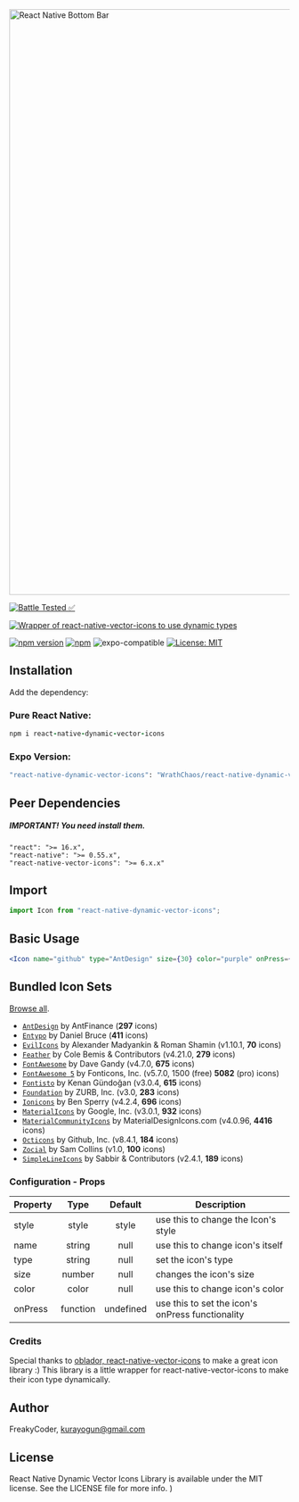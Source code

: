 <img alt="React Native Bottom Bar" src="https://github.com/WrathChaos/react-native-dynamic-vector-icons/blob/master/assets/logo.png" width="1050"/>

[![Battle Tested ✅](https://img.shields.io/badge/-Battle--Tested%20%E2%9C%85-03666e?style=for-the-badge)](https://github.com/WrathChaos/react-native-dynamic-vector-icons)

[![Wrapper of react-native-vector-icons to use dynamic types](https://img.shields.io/badge/-Wrapper%20of%20react--native--vector--icons%20to%20use%20dynamic%20types-lightgrey?style=for-the-badge)](https://github.com/WrathChaos/react-native-dynamic-vector-icons)

[![npm version](https://img.shields.io/npm/v/react-native-dynamic-vector-icons.svg?style=for-the-badge)](https://www.npmjs.com/package/react-native-dynamic-vector-icons)
[![npm](https://img.shields.io/npm/dt/react-native-dynamic-vector-icons.svg?style=for-the-badge)](https://www.npmjs.com/package/react-native-dynamic-vector-icons)
![expo-compatible](https://img.shields.io/badge/Expo-compatible-9cf.svg?style=for-the-badge)
[![License: MIT](https://img.shields.io/badge/License-MIT-green.svg?style=for-the-badge)](https://opensource.org/licenses/MIT)

## Installation

Add the dependency:

### Pure React Native:

```ruby
npm i react-native-dynamic-vector-icons
```

### Expo Version:

```ruby
"react-native-dynamic-vector-icons": "WrathChaos/react-native-dynamic-vector-icons#expo"
```

## Peer Dependencies

##### IMPORTANT! You need install them.

```
"react": ">= 16.x",
"react-native": ">= 0.55.x",
"react-native-vector-icons": ">= 6.x.x"
```
## Import

```js
import Icon from "react-native-dynamic-vector-icons";
```

## Basic Usage

```jsx
<Icon name="github" type="AntDesign" size={30} color="purple" onPress={() => {}} />
```

## Bundled Icon Sets

[Browse all](https://oblador.github.io/react-native-vector-icons/).

- [`AntDesign`](https://ant.design/) by AntFinance (**297** icons)
- [`Entypo`](http://entypo.com) by Daniel Bruce (**411** icons)
- [`EvilIcons`](http://evil-icons.io) by Alexander Madyankin & Roman Shamin (v1.10.1, **70** icons)
- [`Feather`](http://feathericons.com) by Cole Bemis & Contributors (v4.21.0, **279** icons)
- [`FontAwesome`](http://fortawesome.github.io/Font-Awesome/icons/) by Dave Gandy (v4.7.0, **675** icons)
- [`FontAwesome 5`](https://fontawesome.com) by Fonticons, Inc. (v5.7.0, 1500 (free) **5082** (pro) icons)
- [`Fontisto`](https://github.com/kenangundogan/fontisto) by Kenan Gündoğan (v3.0.4, **615** icons)
- [`Foundation`](http://zurb.com/playground/foundation-icon-fonts-3) by ZURB, Inc. (v3.0, **283** icons)
- [`Ionicons`](https://ionicons.com/) by Ben Sperry (v4.2.4, **696** icons)
- [`MaterialIcons`](https://www.google.com/design/icons/) by Google, Inc. (v3.0.1, **932** icons)
- [`MaterialCommunityIcons`](https://materialdesignicons.com/) by MaterialDesignIcons.com (v4.0.96, **4416** icons)
- [`Octicons`](http://octicons.github.com) by Github, Inc. (v8.4.1, **184** icons)
- [`Zocial`](http://zocial.smcllns.com/) by Sam Collins (v1.0, **100** icons)
- [`SimpleLineIcons`](https://simplelineicons.github.io/) by Sabbir & Contributors (v2.4.1, **189** icons)

### Configuration - Props

| Property |   Type   |  Default  | Description                                      |
| -------- | :------: | :-------: | ------------------------------------------------ |
| style    |  style   |   style   | use this to change the Icon's style              |
| name     |  string  |   null    | use this to change icon's itself                 |
| type     |  string  |   null    | set the icon's type                              |
| size     |  number  |   null    | changes the icon's size                          |
| color    |  color   |   null    | use this to change icon's color                  |
| onPress  | function | undefined | use this to set the icon's onPress functionality |

### Credits

Special thanks to [oblador, react-native-vector-icons](https://github.com/oblador/react-native-vector-icons) to make a great icon library :) This library is a little wrapper for react-native-vector-icons to make their icon type dynamically.

## Author

FreakyCoder, kurayogun@gmail.com

## License

React Native Dynamic Vector Icons Library is available under the MIT license. See the LICENSE file for more info.
)
